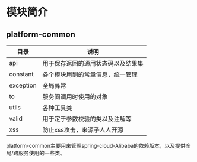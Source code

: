 # 模块简介

## platform-common

| 目录      | 说明                               |
| --------- | ---------------------------------- |
| api       | 用于保存返回的通用状态码以及结果集 |
| constant  | 各个模块用到的常量信息，统一管理   |
| exception | 全局异常                           |
| to        | 服务间调用时使用的对象             |
| utils     | 各种工具类                         |
| valid     | 用于定于参数校验的类以及注解等     |
| xss       | 防止xss攻击，来源子人人开源        |

platform-common主要用来管理spring-cloud-Alibaba的依赖版本，以及提供全局/跨服务使用的一些类。